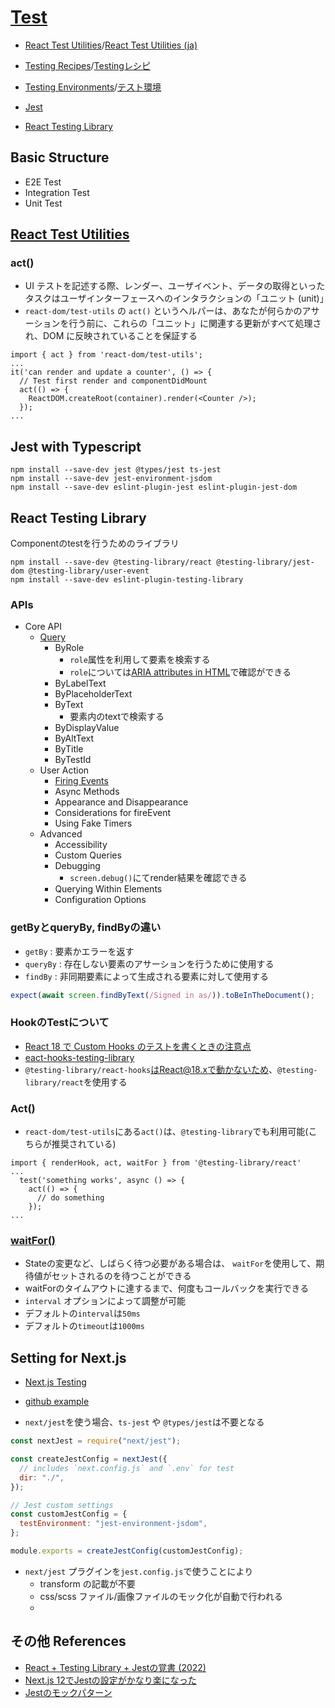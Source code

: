 # [Test](https://reactjs.org/docs/testing.html)

- [React Test Utilities](https://reactjs.org/docs/test-utils.html)/[React Test Utilities (ja)](https://ja.reactjs.org/docs/test-utils.html)
- [Testing Recipes](https://reactjs.org/docs/testing-recipes.html)/[Testingレシピ](https://ja.reactjs.org/docs/testing-recipes.html)
- [Testing Environments](https://reactjs.org/docs/testing-environments.html)/[テスト環境](https://ja.reactjs.org/docs/testing-environments.html)

- [Jest](https://jestjs.io/docs/getting-started)
- [React Testing Library](https://testing-library.com/)

## Basic Structure
- E2E Test
- Integration Test
- Unit Test

## [React Test Utilities](https://ja.reactjs.org/docs/test-utils.html)
### act()
- UI テストを記述する際、レンダー、ユーザイベント、データの取得といったタスクはユーザインターフェースへのインタラクションの「ユニット (unit)」
- `react-dom/test-utils` の `act()` というヘルパーは、あなたが何らかのアサーションを行う前に、これらの「ユニット」に関連する更新がすべて処理され、DOM に反映されていることを保証する
```tsx
import { act } from 'react-dom/test-utils';
...
it('can render and update a counter', () => {
  // Test first render and componentDidMount
  act(() => {
    ReactDOM.createRoot(container).render(<Counter />);
  });
...
```

## Jest with Typescript
```
npm install --save-dev jest @types/jest ts-jest
npm install --save-dev jest-environment-jsdom
npm install --save-dev eslint-plugin-jest eslint-plugin-jest-dom
```

## React Testing Library
Componentのtestを行うためのライブラリ


```
npm install --save-dev @testing-library/react @testing-library/jest-dom @testing-library/user-event
npm install --save-dev eslint-plugin-testing-library
```

### APIs
- Core API
  - [Query](https://testing-library.com/docs/queries/about)
    - ByRole
      - `role`属性を利用して要素を検索する
      - `role`については[ARIA attributes in HTML](https://www.w3.org/TR/html-aria/#docconformance)で確認ができる
    - ByLabelText
    - ByPlaceholderText
    - ByText
      - 要素内のtextで検索する
    - ByDisplayValue
    - ByAltText
    - ByTitle
    - ByTestId
  - User Action
    - [Firing Events](https://testing-library.com/docs/dom-testing-library/api-events)
    - Async Methods
    - Appearance and Disappearance
    - Considerations for fireEvent
    - Using Fake Timers
  - Advanced
    - Accessibility
    - Custom Queries
    - Debugging
      - `screen.debug()`にてrender結果を確認できる
    - Querying Within Elements
    - Configuration Options

### getByとqueryBy, findByの違い
- `getBy` : 要素かエラーを返す
- `queryBy` : 存在しない要素のアサーションを行うために使用する
- `findBy` : 非同期要素によって生成される要素に対して使用する
```ts
expect(await screen.findByText(/Signed in as/)).toBeInTheDocument();
```

### HookのTestについて
- [React 18 で Custom Hooks のテストを書くときの注意点](https://zenn.dev/k_kazukiiiiii/articles/9f48bdd20435d2)
- [eact-hooks-testing-library](https://github.com/testing-library/react-hooks-testing-library)
- `@testing-library/react-hooks`はReact@18.xで動かないため、`@testing-library/react`を使用する

### Act()
- `react-dom/test-utils`にある`act()`は、`@testing-library`でも利用可能(こちらが推奨されている)
```tsx
import { renderHook, act, waitFor } from '@testing-library/react'
...
  test('something works', async () => {
    act(() => {
      // do something
    });
...
```

### [waitFor()](https://testing-library.com/docs/dom-testing-library/api-async#waitfor)
- Stateの変更など、しばらく待つ必要がある場合は、 `waitFor`を使用して、期待値がセットされるのを待つことができる
- waitForのタイムアウトに達するまで、何度もコールバックを実行できる
- `interval` オプションによって調整が可能
- デフォルトの`interval`は`50ms`
- デフォルトの`timeout`は`1000ms`

## Setting for Next.js
- [Next.js Testing](https://nextjs.org/docs/testing)
- [github example](https://github.com/vercel/next.js/tree/canary/examples/with-jest)

- `next/jest`を使う場合、`ts-jest` や `@types/jest`は不要となる
```js
const nextJest = require("next/jest");

const createJestConfig = nextJest({
  // includes `next.config.js` and `.env` for test
  dir: "./",
});

// Jest custom settings
const customJestConfig = {
  testEnvironment: "jest-environment-jsdom",
};

module.exports = createJestConfig(customJestConfig);
```

- `next/jest` プラグインを`jest.config.js`で使うことにより
  - transform の記載が不要
  - css/scss ファイル/画像ファイルのモック化が自動で行われる
  - 


## その他 References
- [React + Testing Library + Jestの覚書 (2022)](https://zenn.dev/nus3/articles/jest-react-testing-library)
- [Next.js 12でJestの設定がかなり楽になった](https://zenn.dev/miruoon_892/articles/e42e64fbb55137)
- [Jestのモックパターン](https://zenn.dev/technote/articles/jest-mock-patterns)
